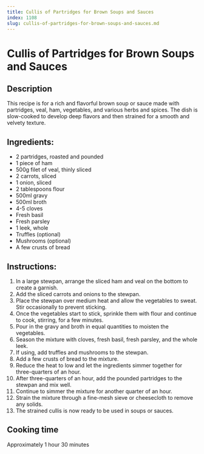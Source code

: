 ```yaml
---
title: Cullis of Partridges for Brown Soups and Sauces
index: 1108
slug: cullis-of-partridges-for-brown-soups-and-sauces.md
---
```


# Cullis of Partridges for Brown Soups and Sauces

## Description
This recipe is for a rich and flavorful brown soup or sauce made with partridges, veal, ham, vegetables, and various herbs and spices. The dish is slow-cooked to develop deep flavors and then strained for a smooth and velvety texture.

## Ingredients:
- 2 partridges, roasted and pounded
- 1 piece of ham
- 500g filet of veal, thinly sliced
- 2 carrots, sliced
- 1 onion, sliced
- 2 tablespoons flour
- 500ml gravy
- 500ml broth
- 4-5 cloves
- Fresh basil
- Fresh parsley
- 1 leek, whole
- Truffles (optional)
- Mushrooms (optional)
- A few crusts of bread

## Instructions:
1. In a large stewpan, arrange the sliced ham and veal on the bottom to create a garnish.
2. Add the sliced carrots and onions to the stewpan.
3. Place the stewpan over medium heat and allow the vegetables to sweat. Stir occasionally to prevent sticking.
4. Once the vegetables start to stick, sprinkle them with flour and continue to cook, stirring, for a few minutes.
5. Pour in the gravy and broth in equal quantities to moisten the vegetables.
6. Season the mixture with cloves, fresh basil, fresh parsley, and the whole leek.
7. If using, add truffles and mushrooms to the stewpan.
8. Add a few crusts of bread to the mixture.
9. Reduce the heat to low and let the ingredients simmer together for three-quarters of an hour.
10. After three-quarters of an hour, add the pounded partridges to the stewpan and mix well.
11. Continue to simmer the mixture for another quarter of an hour.
12. Strain the mixture through a fine-mesh sieve or cheesecloth to remove any solids.
13. The strained cullis is now ready to be used in soups or sauces.

## Cooking time
Approximately 1 hour 30 minutes